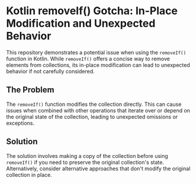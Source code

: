 # Kotlin removeIf() Gotcha: In-Place Modification and Unexpected Behavior

This repository demonstrates a potential issue when using the `removeIf()` function in Kotlin.  While `removeIf()` offers a concise way to remove elements from collections, its in-place modification can lead to unexpected behavior if not carefully considered.

## The Problem

The `removeIf()` function modifies the collection directly.  This can cause issues when combined with other operations that iterate over or depend on the original state of the collection, leading to unexpected omissions or exceptions. 

## Solution

The solution involves making a copy of the collection before using `removeIf()` if you need to preserve the original collection's state.  Alternatively, consider alternative approaches that don't modify the original collection in place.